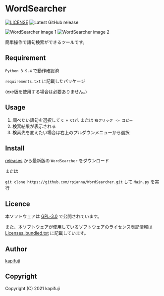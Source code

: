 WordSearcher
====
[![LICENSE](https://img.shields.io/badge/license-GPLv3-blue)](LISENCE.txt)
![Latest GitHub release](https://img.shields.io/github/release/rpianna/WordSearcher.svg)

![WordSearcher image 1](https://user-images.githubusercontent.com/16664464/81478687-dfa37e80-9259-11ea-8dd2-699d88ee5a0a.png)
![WordSearcher image 2](https://user-images.githubusercontent.com/16664464/81478688-e205d880-9259-11ea-87fa-8459611a8925.png)

簡単操作で語句検索ができるツールです。

## Requirement
`Python 3.9.4` で動作確認済　

`requirements.txt` に記載したパッケージ

(exe版を使用する場合は必要ありません。)

## Usage
1. 調べたい語句を選択して `C + Ctrl` または `右クリック -> コピー`
2. 検索結果が表示される
3. 検索先を変えたい場合は右上のプルダウンメニューから選択

## Install
[releases](https://github.com/rpianna/WordSearcher/releases) から最新版の `WordSearcher` をダウンロード

または

`git clone https://github.com/rpianna/WordSearcher.git` して `Main.py` を実行

## Licence

本ソフトウェアは [GPL-3.0](https://github.com/rpianna/WordSearcher/blob/master/LICENSE.txt) で公開されています。

また、本ソフトウェアが使用しているソフトウェアのライセンス表記情報は [Licenses_bundled.txt](https://github.com/rpianna/WordSearcher/blob/master/Licenses_bundled.txt) に記載しています。


## Author

[kapifuji](https://github.com/rpianna)


## Copyright

Copyright (C) 2021 kapifuji